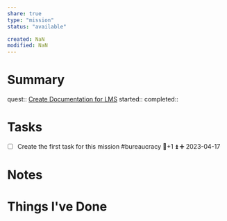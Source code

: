 ```yaml
---
share: true
type: "mission"
status: "available"

created: NaN 
modified: NaN
---
```

 
# Summary
quest:: [Create Documentation for LMS](./Create%20Documentation%20for%20LMS.md)
started:: 
completed::
# Tasks
- [ ] Create the first task for this mission #bureaucracy 🥄+1 ⏫ ➕ 2023-04-17 

# Notes

# Things I've Done